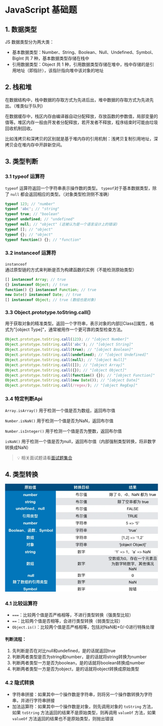# JavaScript 基础题

## 1. 数据类型

JS 数据类型分为两大类：

- 基本数据类型：Number、String、Boolean、Null、Undefined、Symbol、BigInt 共 7 种，基本数据类型存储在栈中
- 引用数据类型：Object 共 1 种，引用数据类型存储在堆中，栈中存储的是引用地址（即指针），该指针指向堆中该对象的地址

## 2. 栈和堆

在数据结构中，栈中数据的存取方式为先进后出，堆中数据的存取方式为先进先出。（堆类似于队列）

在数据缓存中，栈区内存由编译器自动分配释放，存放函数的参数值，局部变量的值等。堆区内存一般由开发者分配释放，若开发者不释放，程序结束时可能由垃圾回收机制回收。

比如浅拷贝和深拷贝的区别就是基于堆内存的引用机制：浅拷贝复制引用地址，深拷贝会在堆内存中开辟新空间。

## 3. 类型判断

### 3.1 typeof 运算符

`typeof` 运算符返回一个字符串表示操作数的类型。 `typeof`对于基本数据类型，除了 `null` 都会返回相应的类型。（对象类型检测侧不准确）

```js
typeof 123; // "number"
typeof 'abc'; // "string"
typeof true; // "boolean"
typeof undefined; // "undefined"
typeof null; // "object" (这被认为是一个语言设计上的错误)
typeof []; // "object"
typeof {}; // "object"
typeof function() {}; // "function"
```

### 3.2 instanceof 运算符

`instanceof` 通过原型链的方式来判断是否为构建函数的实例（不能检测原始类型）

```js
[] instanceof Array; // true
{} instanceof Object; // true
function() {} instanceof Function; // true
new Date() instanceof Date; // true
[] instanceof Object; // true (数组也是对象)
```

### 3.3 Object.prototype.toString.call()

用于获取对象的精准类型。返回一个字符串，表示对象的内部[[Class]]属性，格式为"[object Type]"，通常被用作一个更可靠的类型检查方法。

```js
Object.prototype.toString.call(123); // "[object Number]"
Object.prototype.toString.call('abc'); // "[object String]"
Object.prototype.toString.call(true); // "[object Boolean]"
Object.prototype.toString.call(undefined); // "[object Undefined]"
Object.prototype.toString.call(null); // "[object Null]"
Object.prototype.toString.call([]); // "[object Array]"
Object.prototype.toString.call({}); // "[object Object]"
Object.prototype.toString.call(function() {}); // "[object Function]"
Object.prototype.toString.call(new Date()); // "[object Date]"
Object.prototype.toString.call(/regex/); // "[object RegExp]"
```

### 3.4 特定判断Api

`Array.isArray()` 用于检测一个值是否为数组，返回布尔值

`Number.isNaN()` 用于检测一个值是否为NaN，返回布尔值

`Number.isInteger()` 用于检测一个值是否为整数，返回布尔值

`isNaN()` 用于检测一个值是否为null，返回布尔值（内部强制类型转换，将非数字转换成NaN）


> 💡 相关面试题请看[面试题集合](./面试题.md#类型判断)

## 4. 类型转换

![类型转换](../../public/assets/面试/js/1.png)

### 4.1 比较运算符

- `===`：比较两个值是否严格相等，不进行类型转换（强类型比较）
- `==`：比较两个值是否相等，会进行类型转换（弱类型比较）
- `Object.is()`：比较两个值是否严格相等，包括对NaN和+0/-0进行特殊处理

#### 判断流程：
1. 先判断是否在对比null和undefined，是的话就返回true
2. 判断两者类型是否为string和number，是的话就将string转换为number
3. 判断两者类型一方是否为boolean，是的话就将boolean转换成number
4. 判断两者类型一方是否为object，是的话就将object转换成原始类型

### 4.2 隐式转换

- 字符串拼接：如果其中一个操作数是字符串，则将另一个操作数转换为字符串，并进行字符串拼接
- 加法运算符：如果其中一个操作数是对象，则先调用对象的 `toString` 方法，如果 `toString` 方法返回的结果不是原始类型，则再调用 `valueOf` 方法，如果 `valueOf` 方法返回的结果也不是原始类型，则抛出错误
